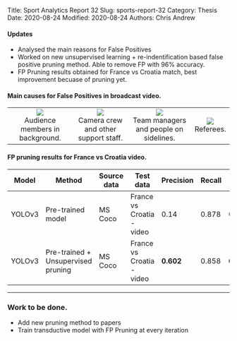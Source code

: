 Title: Sport Analytics Report 32
Slug: sports-report-32
Category: Thesis
Date: 2020-08-24
Modified: 2020-08-24
Authors: Chris Andrew

#### Updates
- Analysed the main reasons for False Positives
- Worked on new unsupervised learning + re-indentification based false positive pruning method. Able to remove FP with 96% accuracy.
- FP Pruning results obtained for France vs Croatia match, best improvement becuase of pruning yet.


#### Main causes for False Positives in broadcast video.
<table width="500" border="0" cellpadding="5">
<tr>
<td align="center" valign="center">
<img src='{filename}/images/snap1.png'>
<br/>
Audience members in background.
</td>
<td align="center" valign="center">
<img src='{filename}/images/snap2.png'>
<br/>
Camera crew and other support staff.
</td>
<td align="center" valign="center">
<img src='{filename}/images/snap3.png'>
<br/>
Team managers and people on sidelines.
</td>
<td align="center" valign="center">
<img src='{filename}/images/snap4.png'>
<br/>
Referees.
</td>
</tr>
</table>


#### FP pruning results for France vs Croatia video.
<table class="table table-bordered table-hover">
  <thead>
    <tr class="header">
      <th>Model</th>
      <th>Method</th>
      <th>Source data</th>
      <th>Test data</th>
      <th>Precision</th>
      <th>Recall</th>
      <th>mAP</th>
    </tr>
  </thead>
  <tbody>
    <tr class="header">
    <td>YOLOv3</td>
    <td>Pre-trained model</td>
    <td>MS Coco</td>
    <td>France vs Croatia - video</td>
    <td>0.14</td>
    <td>0.878</td>
    <td>0.682</td>
    </tr>
    <tr class="header">
    <td>YOLOv3</td>
    <td>Pre-trained + Unsupervised pruning</td>
    <td>MS Coco</td>
    <td>France vs Croatia - video</td>
    <td><b>0.602</b></td>
    <td>0.858</td>
    <td><b>0.763</b></td>
    </tr>
    </tbody>
</table>

-------
### Work to be done.
- Add new pruning method to papers
- Train transductive model with FP Pruning at every iteration
